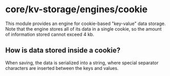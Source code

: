 # core/kv-storage/engines/cookie

This module provides an engine for cookie-based "key-value" data storage.
Note that the engine stores all of its data in a single cookie, so the amount of information stored cannot exceed 4 kb.

## How is data stored inside a cookie?

When saving, the data is serialized into a string, where special separator characters are inserted between the keys and values.
